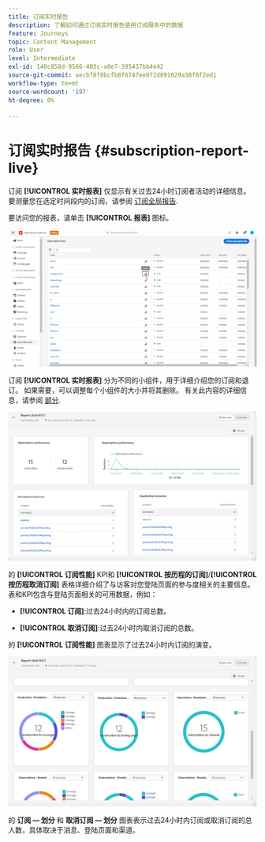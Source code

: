 ```yaml
---
title: 订阅实时报告
description: 了解如何通过订阅实时报告使用订阅服务中的数据
feature: Journeys
topic: Content Management
role: User
level: Intermediate
exl-id: 140c858d-9566-403c-a0e7-395437bb4e42
source-git-commit: aecbf0f8bcfb8f6747ee072d891029a38f8f2ed1
workflow-type: tm+mt
source-wordcount: '197'
ht-degree: 0%

---
```


# 订阅实时报告 {#subscription-report-live}

订阅 **[!UICONTROL 实时报表]** 仅显示有关过去24小时订阅者活动的详细信息。 要测量您在选定时间段内的订阅，请参阅 [订阅全局报告](subscription-report-global.md).

要访问您的报表，请单击 **[!UICONTROL 报表]** 图标。

![](assets/subscription_report_7.png)

订阅 **[!UICONTROL 实时报表]** 分为不同的小组件，用于详细介绍您的订阅和退订。 如果需要，可以调整每个小组件的大小并将其删除。 有关此内容的详细信息，请参阅 [部分](live-report.md).

![](assets/subscription_report_3.png)

的 **[!UICONTROL 订阅性能]** KPI和 **[!UICONTROL 按历程的订阅]**/**[!UICONTROL 按历程取消订阅]** 表格详细介绍了与访客对您登陆页面的参与度相关的主要信息。 表和KPI包含与登陆页面相关的可用数据，例如：

* **[!UICONTROL 订阅]**:过去24小时内的订阅总数。

* **[!UICONTROL 取消订阅]**:过去24小时内取消订阅的总数。

的 **[!UICONTROL 订阅性能]** 图表显示了过去24小时内订阅的演变。

![](assets/subscription_report_4.png)

的 **订阅 — 划分** 和 **取消订阅 — 划分** 图表表示过去24小时内订阅或取消订阅的总人数，具体取决于消息、登陆页面和渠道。
